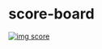 # score-board
[
![img score](https://user-images.githubusercontent.com/88324231/132529136-196d2592-6c9b-47ef-b408-2719fb2c620b.jpg)
](url)
